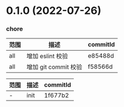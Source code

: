 # 0.1.0 (2022-07-26)

### chore
范围|描述|commitId
--|--|--
 all | 增加 eslint 校验 | e85488d
 all | 增加 git commit 校验 | f58566d


范围|描述|commitId
--|--|--
 - | init | 1f677b2

